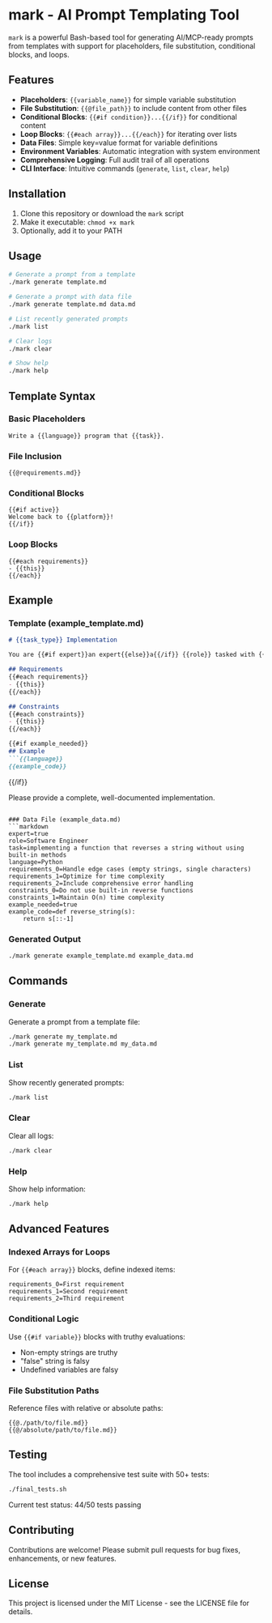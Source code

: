 # mark - AI Prompt Templating Tool

`mark` is a powerful Bash-based tool for generating AI/MCP-ready prompts from templates with support for placeholders, file substitution, conditional blocks, and loops.

## Features

- **Placeholders**: `{{variable_name}}` for simple variable substitution
- **File Substitution**: `{{@file_path}}` to include content from other files
- **Conditional Blocks**: `{{#if condition}}...{{/if}}` for conditional content
- **Loop Blocks**: `{{#each array}}...{{/each}}` for iterating over lists
- **Data Files**: Simple key=value format for variable definitions
- **Environment Variables**: Automatic integration with system environment
- **Comprehensive Logging**: Full audit trail of all operations
- **CLI Interface**: Intuitive commands (`generate`, `list`, `clear`, `help`)

## Installation

1. Clone this repository or download the `mark` script
2. Make it executable: `chmod +x mark`
3. Optionally, add it to your PATH

## Usage

```bash
# Generate a prompt from a template
./mark generate template.md

# Generate a prompt with data file
./mark generate template.md data.md

# List recently generated prompts
./mark list

# Clear logs
./mark clear

# Show help
./mark help
```

## Template Syntax

### Basic Placeholders
```
Write a {{language}} program that {{task}}.
```

### File Inclusion
```
{{@requirements.md}}
```

### Conditional Blocks
```
{{#if active}}
Welcome back to {{platform}}!
{{/if}}
```

### Loop Blocks
```
{{#each requirements}}
- {{this}}
{{/each}}
```

## Example

### Template (example_template.md)
```markdown
# {{task_type}} Implementation

You are {{#if expert}}an expert{{else}}a{{/if}} {{role}} tasked with {{task}}.

## Requirements
{{#each requirements}}
- {{this}}
{{/each}}

## Constraints
{{#each constraints}}
- {{this}}
{{/each}}

{{#if example_needed}}
## Example
```{{language}}
{{example_code}}
```
{{/if}}

Please provide a complete, well-documented implementation.
```

### Data File (example_data.md)
```markdown
expert=true
role=Software Engineer
task=implementing a function that reverses a string without using built-in methods
language=Python
requirements_0=Handle edge cases (empty strings, single characters)
requirements_1=Optimize for time complexity
requirements_2=Include comprehensive error handling
constraints_0=Do not use built-in reverse functions
constraints_1=Maintain O(n) time complexity
example_needed=true
example_code=def reverse_string(s):
    return s[::-1]
```

### Generated Output
```bash
./mark generate example_template.md example_data.md
```

## Commands

### Generate
Generate a prompt from a template file:
```bash
./mark generate my_template.md
./mark generate my_template.md my_data.md
```

### List
Show recently generated prompts:
```bash
./mark list
```

### Clear
Clear all logs:
```bash
./mark clear
```

### Help
Show help information:
```bash
./mark help
```

## Advanced Features

### Indexed Arrays for Loops
For `{{#each array}}` blocks, define indexed items:
```
requirements_0=First requirement
requirements_1=Second requirement
requirements_2=Third requirement
```

### Conditional Logic
Use `{{#if variable}}` blocks with truthy evaluations:
- Non-empty strings are truthy
- "false" string is falsy
- Undefined variables are falsy

### File Substitution Paths
Reference files with relative or absolute paths:
```
{{@./path/to/file.md}}
{{@/absolute/path/to/file.md}}
```

## Testing

The tool includes a comprehensive test suite with 50+ tests:
```bash
./final_tests.sh
```

Current test status: 44/50 tests passing

## Contributing

Contributions are welcome! Please submit pull requests for bug fixes, enhancements, or new features.

## License

This project is licensed under the MIT License - see the LICENSE file for details.